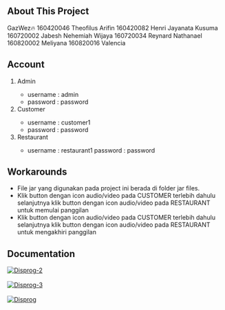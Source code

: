 ## About This Project
GazWez🔥
160420046 Theofilus Arifin
160420082 Henri Jayanata Kusuma
160720002 Jabesh Nehemiah Wijaya
160720034 Reynard Nathanael
160820002 Meliyana
160820016 Valencia

## Account
<ol>

<li>
Admin
</li>
  <ul>
  <li>
username : admin
    </li>
    <li>
password : password
   </li>
   </ul>
<li>
Customer
</li>
    <ul>
  <li>
username : customer1
    </li>
      <li>
password : password
</li>
      </ul>
      
<li>
Restaurant
</li>
      <ul>
  <li>
username : restaurant1
password : password
    </li>
</ul>
</ol>

## Workarounds

<ul>
  <li>
File jar yang digunakan pada project ini berada di folder jar files.
  </li>
  <li>
Klik button dengan icon audio/video pada CUSTOMER terlebih dahulu selanjutnya klik button dengan icon audio/video pada RESTAURANT untuk memulai panggilan
  </li>
  <li>
Klik button dengan icon audio/video pada CUSTOMER terlebih dahulu selanjutnya klik button dengan icon audio/video pada RESTAURANT untuk mengakhiri panggilan
  </li>
  
</ul>

## Documentation
<a href="https://postimages.org/" target="_blank"><img src="https://i.postimg.cc/g2BqVgzG/Disprog-2.png" alt="Disprog-2"/></a><br/><br/>
<a href="https://postimages.org/" target="_blank"><img src="https://i.postimg.cc/xC8wsxHg/Disprog-3.png" alt="Disprog-3"/></a><br/><br/>
<a href="https://postimages.org/" target="_blank"><img src="https://i.postimg.cc/s2TF4dBv/Disprog.png" alt="Disprog"/></a><br/><br/>


